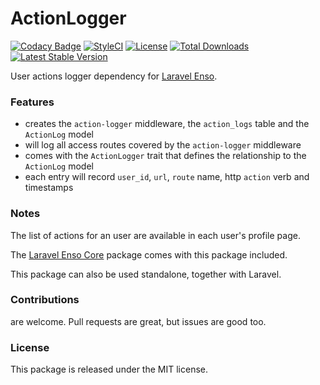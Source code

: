 <!--h-->
# ActionLogger

[![Codacy Badge](https://api.codacy.com/project/badge/Grade/dc3819bf2c654b3d8dcaaed8898b214f)](https://www.codacy.com/app/laravel-enso/ActionLogger?utm_source=github.com&amp;utm_medium=referral&amp;utm_content=laravel-enso/ActionLogger&amp;utm_campaign=Badge_Grade)
[![StyleCI](https://styleci.io/repos/85554059/shield?branch=master)](https://styleci.io/repos/85554059)
[![License](https://poser.pugx.org/laravel-enso/actionlogger/license)](https://https://packagist.org/packages/laravel-enso/actionlogger)
[![Total Downloads](https://poser.pugx.org/laravel-enso/actionlogger/downloads)](https://packagist.org/packages/laravel-enso/actionlogger)
[![Latest Stable Version](https://poser.pugx.org/laravel-enso/actionlogger/version)](https://packagist.org/packages/laravel-enso/actionlogger)
<!--/h-->

User actions logger dependency for [Laravel Enso](https://github.com/laravel-enso/Enso).

### Features

- creates the `action-logger` middleware, the `action_logs` table and the `ActionLog` model
- will log all access routes covered by the `action-logger` middleware
- comes with the `ActionLogger` trait that defines the relationship to the `ActionLog` model
- each entry will record `user_id`, `url`, `route` name, http `action` verb and timestamps

### Notes

The list of actions for an user are available in each user's profile page.

The [Laravel Enso Core](https://github.com/laravel-enso/Core) package comes with this package included.

This package can also be used standalone, together with Laravel.

<!--h-->
### Contributions

are welcome. Pull requests are great, but issues are good too.

### License

This package is released under the MIT license.
<!--/h-->